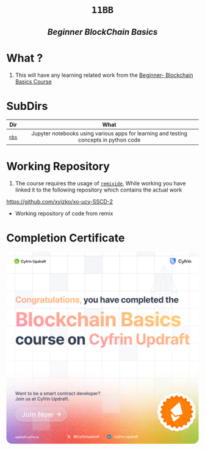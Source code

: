 <h1 align="center"><code> 11BB </code></h1>
<h2 align="center"><i>Beginner BlockChain Basics</i></h2>

# What ? 

1. This will have any learning related work from the [Beginner- Blockchain Basics Course ](https://updraft.cyfrin.io/courses/blockchain-basics)

# SubDirs 

Dir | What
:--: | :--: 
[`nbs`](./nbs/) | Jupyter notebooks using various apps for learning and testing concepts in python code

# Working Repository 

1. The course requires the usage of [`remixide`](https://remix.ethereum.org/), While working you have linked it to the following repository which contains the actual work

https://github.com/xyizko/xo-ucy-SSCD-2 
- Working repository of code from remix 

# Completion Certificate 

![](../../GFX/11bb.png)


